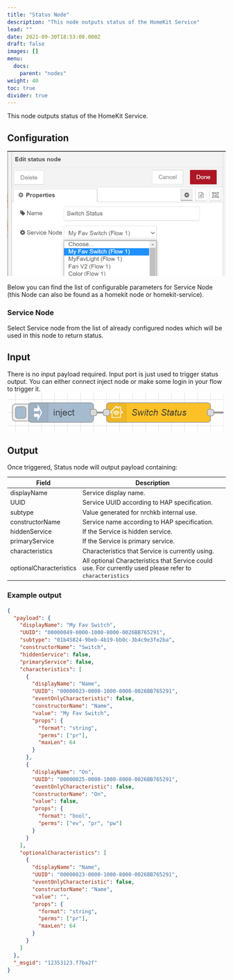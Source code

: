 ```yaml
---
title: "Status Node"
description: "This node outputs status of the HomeKit Service"
lead: ""
date: 2021-09-30T18:53:08.000Z
draft: false
images: []
menu:
  docs:
    parent: "nodes"
weight: 40
toc: true
divider: true
---
```


This node outputs status of the HomeKit Service.

## Configuration

![Edit view](edit-view.png)

Below you can find the list of configurable parameters for Service Node (this Node can also be found as a homekit node or homekit-service).

### Service Node

Select Service node from the list of already configured nodes which will be used in this node to return status.

## Input

There is no input payload required.
Input port is just used to trigger status output.
You can either connect inject node or make some login in your flow to trigger it.
![Inject node trigger](input-inject-node.png)

## Output

Once triggered, Status node will output payload containing:

| Field                   | Description                                                                                               |
| ----------------------- | --------------------------------------------------------------------------------------------------------- |
| displayName             | Service display name.                                                                                     |
| UUID                    | Service UUID according to HAP specification.                                                              |
| subtype                 | Value generated for nrchkb internal use.                                                                  |
| constructorName         | Service name according to HAP specification.                                                              |
| hiddenService           | If the Service is hidden service.                                                                         |
| primaryService          | If the Service is primary service.                                                                        |
| characteristics         | Characteristics that Service is currently using.                                                          |
| optionalCharacteristics | All optional Characteristics that Service could use. For currently used please refer to `characteristics` |

### Example output

```json
{
  "payload": {
    "displayName": "My Fav Switch",
    "UUID": "00000049-0000-1000-8000-0026BB765291",
    "subtype": "01b45824-9beb-4b19-bb0c-3b4c9e3fe2ba",
    "constructorName": "Switch",
    "hiddenService": false,
    "primaryService": false,
    "characteristics": [
      {
        "displayName": "Name",
        "UUID": "00000023-0000-1000-8000-0026BB765291",
        "eventOnlyCharacteristic": false,
        "constructorName": "Name",
        "value": "My Fav Switch",
        "props": {
          "format": "string",
          "perms": ["pr"],
          "maxLen": 64
        }
      },
      {
        "displayName": "On",
        "UUID": "00000025-0000-1000-8000-0026BB765291",
        "eventOnlyCharacteristic": false,
        "constructorName": "On",
        "value": false,
        "props": {
          "format": "bool",
          "perms": ["ev", "pr", "pw"]
        }
      }
    ],
    "optionalCharacteristics": [
      {
        "displayName": "Name",
        "UUID": "00000023-0000-1000-8000-0026BB765291",
        "eventOnlyCharacteristic": false,
        "constructorName": "Name",
        "value": "",
        "props": {
          "format": "string",
          "perms": ["pr"],
          "maxLen": 64
        }
      }
    ]
  },
  "_msgid": "12353123.f7ba2f"
}
```
